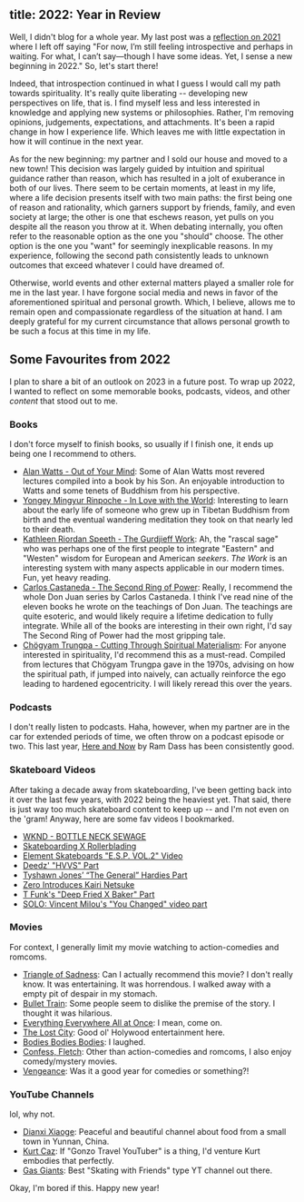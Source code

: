 title: 2022: Year in Review
---

Well, I didn't blog for a whole year. My last post was a [reflection on 2021](/blog/2021-year-in-review) where I left off saying "For now, I’m still feeling introspective and perhaps in waiting. For what, I can’t say—though I have some ideas. Yet, I sense a new beginning in 2022." So, let's start there!

Indeed, that introspection continued in what I guess I would call my path towards spirituality. It's really quite liberating -- developing new perspectives on life, that is. I find myself less and less interested in knowledge and applying new systems or philosophies. Rather, I'm removing opinions, judgements, expectations, and attachments. It's been a rapid change in how I experience life. Which leaves me with little expectation in how it will continue in the next year.

As for the new beginning: my partner and I sold our house and moved to a new town! This decision was largely guided by intuition and spiritual guidance rather than reason, which has resulted in a jolt of exuberance in both of our lives. There seem to be certain moments, at least in my life, where a life decision presents itself with two main paths: the first being one of reason and rationality, which garners support by friends, family, and even society at large; the other is one that eschews reason, yet pulls on you despite all the reason you throw at it. When debating internally, you often refer to the reasonable option as the one you "should" choose. The other option is the one you "want" for seemingly inexplicable reasons. In my experience, following the second path consistently leads to unknown outcomes that exceed whatever I could have dreamed of.

Otherwise, world events and other external matters played a smaller role for me in the last year. I have forgone social media and news in favor of the aforementioned spiritual and personal growth. Which, I believe, allows me to remain open and compassionate regardless of the situation at hand. I am deeply grateful for my current circumstance that allows personal growth to be such a focus at this time in my life.

## Some Favourites from 2022

I plan to share a bit of an outlook on 2023 in a future post. To wrap up 2022, I wanted to reflect on some memorable books, podcasts, videos, and other _content_ that stood out to me.

### Books

I don't force myself to finish books, so usually if I finish one, it ends up being one I recommend to others.

- [Alan Watts - Out of Your Mind](https://isbnsearch.org/isbn/9781622037520): Some of Alan Watts most revered lectures compiled into a book by his Son. An enjoyable introduction to Watts and some tenets of Buddhism from his perspective.
- [Yongey Mingyur Rinpoche - In Love with the World](https://isbnsearch.org/isbn/9780525512547): Interesting to learn about the early life of someone who grew up in Tibetan Buddhism from birth and the eventual wandering meditation they took on that nearly led to their death.
- [Kathleen Riordan Speeth - The Gurdjieff Work](https://isbnsearch.org/isbn/9780874774924): Ah, the "rascal sage" who was perhaps one of the first people to integrate "Eastern" and "Westen" wisdom for European and American _seekers_. _The Work_ is an interesting system with many aspects applicable in our modern times. Fun, yet heavy reading.
- [Carlos Castaneda - The Second Ring of Power](https://isbnsearch.org/isbn/9780671732479): Really, I recommend the whole Don Juan series by Carlos Castaneda. I think I've read nine of the eleven books he wrote on the teachings of Don Juan. The teachings are quite esoteric, and would likely require a lifetime dedication to fully integrate. While all of the books are interesting in their own right, I'd say The Second Ring of Power had the most gripping tale.
- [Chögyam Trungpa - Cutting Through Spiritual Materialism](https://isbnsearch.org/isbn/9781570629570): For anyone interested in spirituality, I'd recommend this as a must-read. Compiled from lectures that Chögyam Trungpa gave in the 1970s, advising on how the spiritual path, if jumped into naively, can actually reinforce the ego leading to hardened egocentricity. I will likely reread this over the years.


### Podcasts

I don't really listen to podcasts. Haha, however, when my partner are in the car for extended periods of time, we often throw on a podcast episode or two. This last year, [Here and Now](https://www.ramdass.org/teachings/?fwp_format=podcast) by Ram Dass has been consistently good.


### Skateboard Videos

After taking a decade away from skateboarding, I've been getting back into it over the last few years, with 2022 being the heaviest yet. That said, there is just way too much skateboard content to keep up -- and I'm not even on the 'gram! Anyway, here are some fav videos I bookmarked.

- [WKND - BOTTLE NECK SEWAGE](https://youtu.be/iYu0bUyeMO0)
- [Skateboarding X Rollerblading](https://youtu.be/Yi0ERENViF4)
- [Element Skateboards "E.S.P. VOL.2" Video](https://youtu.be/6yDSHC0EPyc)
- [Deedz' "HVVS" Part](https://www.thrashermagazine.com/articles/videos/deedz-hvvs-part/)
- [Tyshawn Jones’ “The General” Hardies Part](https://www.thrashermagazine.com/articles/videos/tyshawn-jones-the-general-hardies-part/)
- [Zero Introduces Kairi Netsuke](https://www.thrashermagazine.com/articles/videos/zero-introduces-kairi-netsuke/)
- [T Funk's "Deep Fried X Baker" Part](https://www.thrashermagazine.com/articles/videos/t-funk-s-deepfried-x-baker-part/)
- [SOLO: Vincent Milou's "You Changed" video part](https://youtu.be/1avzYu_paZA)


### Movies

For context, I generally limit my movie watching to action-comedies and romcoms.

- [Triangle of Sadness](https://www.rottentomatoes.com/m/triangle_of_sadness): Can I actually recommend this movie? I don't really know. It was entertaining. It was horrendous. I walked away with a empty pit of despair in my stomach.
- [Bullet Train](https://www.rottentomatoes.com/m/bullet_train_2022): Some people seem to dislike the premise of the story. I thought it was hilarious.
- [Everything Everywhere All at Once](https://www.rottentomatoes.com/m/everything_everywhere_all_at_once): I mean, come on.
- [The Lost City](https://www.rottentomatoes.com/m/the_lost_city): Good ol' Holywood entertainment here.
- [Bodies Bodies Bodies](https://www.rottentomatoes.com/m/bodies_bodies_bodies): I laughed.
- [Confess, Fletch](https://www.rottentomatoes.com/m/confess_fletch): Other than action-comedies and romcoms, I also enjoy comedy/mystery movies.
- [Vengeance](https://www.rottentomatoes.com/m/vengeance_2022): Was it a good year for comedies or something?!


### YouTube Channels

lol, why not.

- [Dianxi Xiaoge](https://www.youtube.com/@dianxixiaoge): Peaceful and beautiful channel about food from a small town in Yunnan, China.
- [Kurt Caz](https://www.youtube.com/@KurtCaz): If "Gonzo Travel YouTuber" is a thing, I'd venture Kurt embodies that perfectly.
- [Gas Giants](https://www.youtube.com/@gasgiants2028): Best "Skating with Friends" type YT channel out there.

Okay, I'm bored if this. Happy new year!


